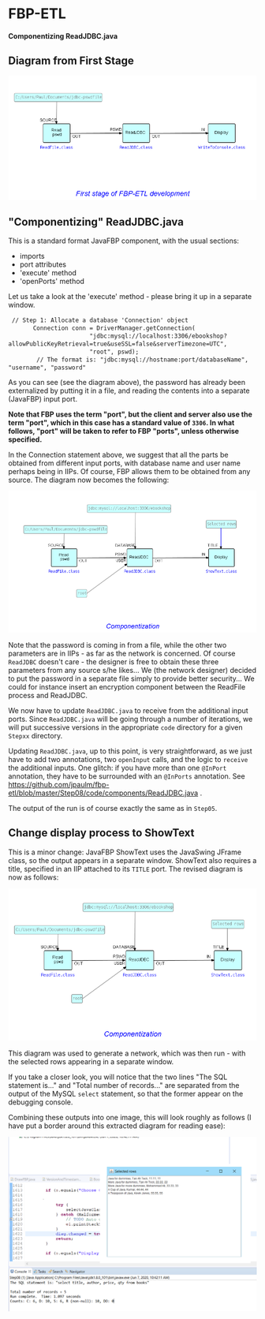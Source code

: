 FBP-ETL
=======

#### Componentizing ReadJDBC.java

## Diagram from First Stage

![Display MySQL Table](https://github.com/jpaulm/fbp-etl/blob/master/src/com/jpaulmorrison/Step05/docs/Step05.png "First stage")

## "Componentizing" ReadJDBC.java
     
This is a standard format JavaFBP component, with the usual sections:

- imports
- port attributes
- 'execute' method
- 'openPorts' method

Let us take a look at the 'execute' method - please bring it up in a separate window.

```
 // Step 1: Allocate a database 'Connection' object
	   Connection conn = DriverManager.getConnection(
		               "jdbc:mysql://localhost:3306/ebookshop?allowPublicKeyRetrieval=true&useSSL=false&serverTimezone=UTC",
		               "root", pswd);   	
	    // The format is: "jdbc:mysql://hostname:port/databaseName", "username", "password"		               
```

As you can see (see the diagram above), the password has already been externalized by putting it in a file, and reading the contents into a separate (JavaFBP) input port.  

**Note that FBP uses the term "port", but the client and server also use the term "port", which in this case has a standard value of `3306`.  In what follows, "port" will be taken to refer to FBP "ports", unless otherwise specified.** 

In the Connection statement above, we suggest that all the parts be obtained from different input ports, with database name and user name perhaps being in IIPs.  Of course, FBP allows them to be obtained from any source.  The diagram now becomes the following: 

![Starting to componentize](https://github.com/jpaulm/fbp-etl/blob/master/src/com/jpaulmorrison/Step08/docs/Step08.png "Starting to componentize ReadJDBC")

Note that the password is coming in from a file, while the other two parameters are in IIPs - as far as the network is concerned.  Of course `ReadJDBC` doesn't care - the designer is free to obtain these three parameters from any source s/he likes...  We (the network designer) decided to put the password in a separate file simply to provide better security...  We could for instance insert an encryption component between the ReadFile process and ReadJDBC.

We now have to update `ReadJDBC.java` to receive from the additional input ports.  Since `ReadJDBC.java` will be going through a number of iterations, we will put successive versions in the appropriate `code` directory for a given `Stepxx` directory.

Updating `ReadJDBC.java`, up to this point, is very straightforward, as we just have to add two annotations, two `openInput` calls, and the logic to `receive` the additional inputs. One glitch: if you have more than one `@InPort` annotation, they have to be surrounded with an `@InPorts` annotation.  See https://github.com/jpaulm/fbp-etl/blob/master/Step08/code/components/ReadJDBC.java .

The output of the run is of course exactly the same as in `Step05`.

## Change display process to ShowText

This is a minor change: JavaFBP ShowText uses the JavaSwing JFrame class, so the output appears in a separate window.  ShowText also requires a title, specified in an IIP attached to its `TITLE` port.  The revised diagram is now as follows:

![Converted to ShowText](https://github.com/jpaulm/fbp-etl/blob/master/src/com/jpaulmorrison/Step08/docs/Step08-2.png "Converted to ShowText")

This diagram was used to generate a network, which was then run - with the selected rows appearing in a separate window.

If you take a closer look, you will notice that the two lines "The SQL statement is..." and "Total number of records..." are separated from the output of the MySQL `select` statement, so that the former appear on the debugging console. 

Combining these outputs into one image, this will look roughly as follows (I have put a border around this extracted diagram for reading ease):

![Combined Output](https://github.com/jpaulm/fbp-etl/blob/master/src/com/jpaulmorrison/Step08/docs/Step08-3.png "Combined Output")

